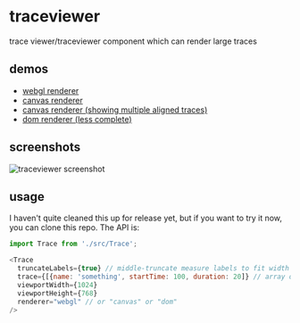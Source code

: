 # traceviewer

trace viewer/traceviewer component which can render large traces

## demos

- [webgl renderer](https://jsdf.github.io/traceviewer/?webgl)
- [canvas renderer](https://jsdf.github.io/traceviewer/?canvas&single)
- [canvas renderer (showing multiple aligned traces)](https://jsdf.github.io/traceviewer/?canvas)
- [dom renderer (less complete)](https://jsdf.github.io/traceviewer/?dom)

## screenshots

![traceviewer screenshot](https://i.imgur.com/uc1vJXy.png)


## usage

I haven't quite cleaned this up for release yet, but if you want to try it now, you can clone this repo. The API is:

```js
import Trace from './src/Trace';

<Trace
  truncateLabels={true} // middle-truncate measure labels to fit width
  trace={[{name: 'something', startTime: 100, duration: 20]} // array of objects like https://developer.mozilla.org/en-US/docs/Web/API/PerformanceMeasure
  viewportWidth={1024}
  viewportHeight={768}
  renderer="webgl" // or "canvas" or "dom"
/>
```
